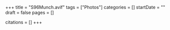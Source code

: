 +++
title = "S96Munch.avif"
tags = ["Photos"]
categories = []
startDate = ""
draft = false
pages = []

citations = []
+++
